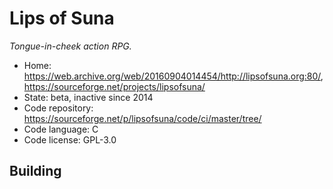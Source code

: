 # Lips of Suna

_Tongue-in-cheek action RPG._

- Home: <https://web.archive.org/web/20160904014454/http://lipsofsuna.org:80/>, https://sourceforge.net/projects/lipsofsuna/
- State: beta, inactive since 2014
- Code repository: https://sourceforge.net/p/lipsofsuna/code/ci/master/tree/
- Code language: C
- Code license: GPL-3.0

## Building

